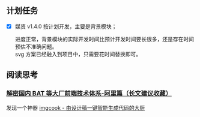 ## 计划任务

- [x] 媒资 v1.4.0 按计划开发，主要是背景模块；

  进度正常，背景模块的实际开发时间比预计开发时间要长很多，还是存在时间预估不准确问题。  
  svg 方案已经融入到项目中，只需要花时间替换即可。

## 阅读思考

### [解密国内 BAT 等大厂前端技术体系-阿里篇（长文建议收藏）](https://mp.weixin.qq.com/s/haSCjEOVCZSeaT2q5E2BQw)

发现一个神器 [imgcook - 由设计稿一键智能生成代码的大厨](https://imgcook.taobao.org/)
